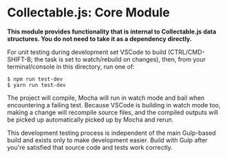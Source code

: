 # Collectable.js: Core Module

**This module provides functionality that is internal to Collectable.js data structures. You do not need to take it as a dependency directly.**

For unit testing during development set VSCode to build (CTRL/CMD-SHIFT-B; the task is set to
watch/rebuild on changes), then, from your terminal/console in this directory, run one of:

```
$ npm run test-dev
$ yarn run test-dev
```

The project will compile, Mocha will run in watch mode and bail when encountering a failing test.
Because VSCode is building in watch mode too, making a change will recompile source files, and the
compiled outputs will be picked up automatically picked up by Mocha and rerun.

This development testing process is independent of the main Gulp-based build and exists only to make
development easier. Build with Gulp after you're satisfied that source code and tests work correctly.